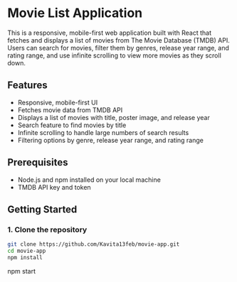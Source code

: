 # Movie List Application

This is a responsive, mobile-first web application built with React that fetches and displays a list of movies from The Movie Database (TMDB) API. Users can search for movies, filter them by genres, release year range, and rating range, and use infinite scrolling to view more movies as they scroll down.

## Features

- Responsive, mobile-first UI
- Fetches movie data from TMDB API
- Displays a list of movies with title, poster image, and release year
- Search feature to find movies by title
- Infinite scrolling to handle large numbers of search results
- Filtering options by genre, release year range, and rating range

## Prerequisites

- Node.js and npm installed on your local machine
- TMDB API key and token

## Getting Started

### 1. Clone the repository

```bash
git clone https://github.com/Kavita13feb/movie-app.git
cd movie-app
npm install
```
npm start

